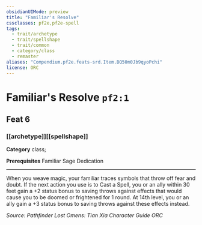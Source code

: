 ```yaml
---
obsidianUIMode: preview
title: "Familiar's Resolve"
cssclasses: pf2e,pf2e-spell
tags:
  - trait/archetype
  - trait/spellshape
  - trait/common
  - category/class
  - remaster
aliases: "Compendium.pf2e.feats-srd.Item.BQ50m0Jb9qyoPchi"
license: ORC
---
```

# Familiar's Resolve `pf2:1`
## Feat 6
### [[archetype]][[spellshape]]

**Category** class; 



**Prerequisites** Familiar Sage Dedication
* * *
When you weave magic, your familiar traces symbols that throw off fear and doubt. If the next action you use is to Cast a Spell, you or an ally within 30 feet gain a +2 status bonus to saving throws against effects that would cause you to be doomed or frightened for 1 round. At 14th level, you or an ally gain a +3 status bonus to saving throws against these effects instead.

*Source: Pathfinder Lost Omens: Tian Xia Character Guide*
*ORC*
